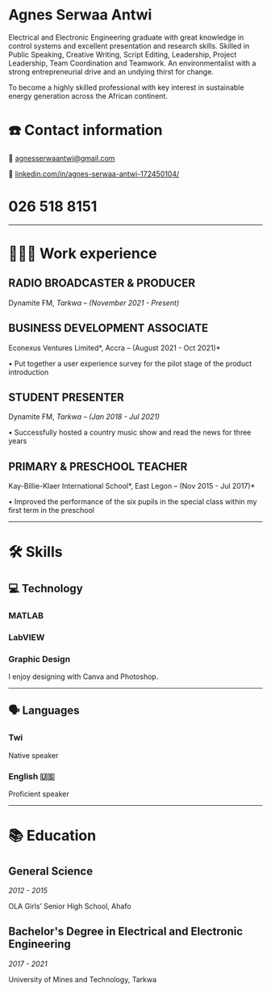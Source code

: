 # Agnes Serwaa Antwi

Electrical and Electronic Engineering graduate with great knowledge in control systems and excellent presentation and research skills. Skilled in Public Speaking, Creative Writing, Script Editing, Leadership, Project Leadership, Team Coordination and Teamwork.
An environmentalist with a strong entrepreneurial drive and an undying thirst for change.

To become a highly skilled professional with key interest in sustainable energy generation across the African continent.

# ☎️ Contact information

📧 agnesserwaantwi@gmail.com

🔗 [linkedin.com/in/agnes-serwaa-antwi-172450104/](https://www.linkedin.com/in/agnes-serwaa-antwi-172450104/)

#   026 518 8151

---

# **👩🏻‍💻** Work experience

## RADIO BROADCASTER & PRODUCER

Dynamite FM, *Tarkwa – (November 2021 - Present)*

## BUSINESS DEVELOPMENT ASSOCIATE

Econexus Ventures Limited*, Accra – (August 2021 - Oct 2021)*

•  Put together a user experience survey for the pilot stage of the product introduction

## STUDENT PRESENTER

Dynamite FM, *Tarkwa – (Jan 2018 - Jul 2021)*

•  Successfully hosted a country music show and read the news for three years

## PRIMARY & PRESCHOOL TEACHER

Kay-Billie-Klaer International School*, East Legon – (Nov 2015 - Jul 2017)*

•  Improved the performance of the six pupils in the special class within my first term in the preschool

---

# 🛠 Skills

## 💻 Technology

### MATLAB

### LabVIEW

### Graphic Design

I enjoy designing with Canva and Photoshop.

---

## 🗣 Languages

### Twi

Native speaker

### English 🇺🇸

Proficient speaker

---

# 📚 Education

## General Science

*2012 - 2015* 

OLA Girls’ Senior High School, Ahafo

## **Bachelor's Degree in Electrical and Electronic Engineering**

*2017 - 2021* 

University of Mines and Technology, Tarkwa

